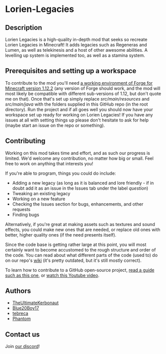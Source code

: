 # Lorien-Legacies

## Description
Lorien Legacies is a high-quality in-depth mod that seeks so recreate Lorien Legacies in Minecraft! It adds legacies such as Regeneras and Lumen, as well as telekinesis and a host of other awesome abilities. A levelling up system is implemented too, as well as a stamina system.

## Prerequisites and setting up a workspace
To contribute to the mod you'll need [a working environment of Forge for Minecraft version 1.12.2](https://www.youtube.com/watch?v=rmWBP5ifDlw) (any version of Forge should work, and the mod will most likely be compatible with different sub-versions of 1.12, but don't quote me on that). Once that's set up simply replace *src/main/resources* and *src/main/java* with the folders supplied in this GitHub repo (in the root directory). Run the project and if all goes well you should now have your workspace set up ready for working on Lorien Legacies! If you have any issues at all with setting things up please don't hesitate to ask for help (maybe start an issue on the repo or something).

## Contributing
Working on this mod takes time and effort, and as such our progress is limited. We'd welcome any contribution, no matter how big or small. Feel free to work on anything that interests you!

If you're able to program, things you could do include:
* Adding a new legacy (as long as it is balanced and lore friendly - if in doubt add it as an issue in the Issues tab under the label *question*)
* Tweaking an existing legacy
* Working on a new feature
* Checking the Issues section for bugs, enhancements, and other requests
* Finding bugs

Alternatively, if you're great at making assets such as textures and sound effects, you could make new ones that are needed, or replace old ones with better, higher quality ones (if the need presents itself). 

Since the code base is getting rather large at this point, you will most certainly want to become accustomed to the rough structure and order of the code. You can read about what different parts of the code (used to) do on our repo's [wiki](https://github.com/TheUltimateKerbonaut/Lorien-Legacies/wiki) (it's pretty outdated, but it's still mostly correct).

To learn how to contribute to a GitHub open-source project, [read a guide such as this one](https://akrabat.com/the-beginners-guide-to-contributing-to-a-github-project/), or [watch this Youtube video](https://www.youtube.com/watch?v=yr6IzOGoMsQ).

## Authors
* [TheUltimateKerbonaut](https://github.com/TheUltimateKerbonaut)
* [Blue20Boy17](https://github.com/Blue20Boy17)
* [tebreca](https://github.com/Tebreca)
* [Phantom](https://github.com/PhantomTheDev)

## Contact us
Join [our discord](https://discord.gg/WU9qM39)!
